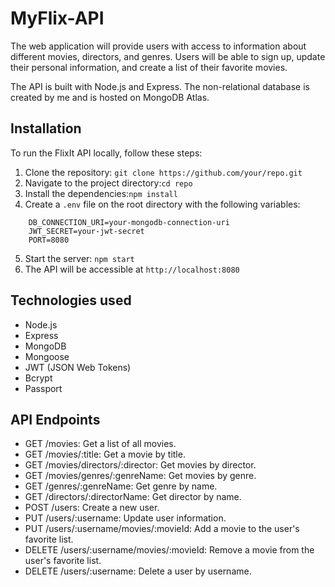 # MyFlix-API

The web application will provide users with access to information about different
movies, directors, and genres. Users will be able to sign up, update their
personal information, and create a list of their favorite movies.

The API is built with Node.js and Express. The non-relational database is created by me and is hosted on MongoDB Atlas.

## Installation ##
To run the FlixIt API locally, follow these steps:
1. Clone the repository: ``` git clone https://github.com/your/repo.git ```
2. Navigate to the project directory:``` cd repo ```
3. Install the dependencies:``` npm install ```
4. Create a ``` .env ``` file on the root directory with the following variables:
```
    DB_CONNECTION_URI=your-mongodb-connection-uri
    JWT_SECRET=your-jwt-secret
    PORT=8080
```
5. Start the server: ``` npm start ```
6. The API will be accessible at ``` http://localhost:8080 ```

## Technologies used ##
- Node.js
- Express
- MongoDB
- Mongoose
- JWT (JSON Web Tokens)
- Bcrypt
- Passport

## API Endpoints ##
- GET /movies: Get a list of all movies.
- GET /movies/:title: Get a movie by title.
- GET /movies/directors/:director: Get movies by director.
- GET /movies/genres/:genreName: Get movies by genre.
- GET /genres/:genreName: Get genre by name.
- GET /directors/:directorName: Get director by name.
- POST /users: Create a new user.
- PUT /users/:username: Update user information.
- PUT /users/:username/movies/:movieId: Add a movie to the user's favorite list.
- DELETE /users/:username/movies/:movieId: Remove a movie from the user's favorite list.
- DELETE /users/:username: Delete a user by username.

